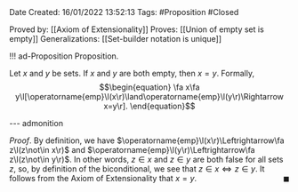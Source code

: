 <br />
<br />

Date Created: 16/01/2022 13:52:13
Tags: #Proposition #Closed

Proved by: [[Axiom of Extensionality]]
Proves: [[Union of empty set is empty]]
Generalizations: [[Set-builder notation is unique]]

!!! ad-Proposition Proposition.

Let $x$ and $y$ be sets. If $x$ and $y$ are both empty, then $x=y$. Formally,
$$\begin{equation}
    \fa x\fa y\l[\operatorname{emp}\l(x\r)\land\operatorname{emp}\l(y\r)\Rightarrow x=y\r].
\end{equation}$$

--- admonition

_Proof_. By definition, we have $\operatorname{emp}\l(x\r)\Leftrightarrow\fa z\l(z\not\in x\r)$ and $\operatorname{emp}\l(y\r)\Leftrightarrow\fa z\l(z\not\in y\r)$. In other words, $z\in x$ and $z\in y$ are both false for all sets $z$, so, by definition of the biconditional, we see that $z\in x\Leftrightarrow z\in y$. It follows from the Axiom of Extensionality that $x=y$.<span style="float:right;">$\blacksquare$</span>
